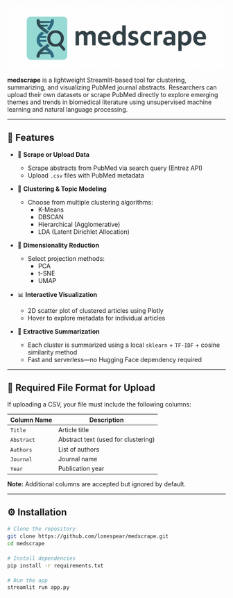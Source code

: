 <p align="center">
  <img src="medscrape.png" alt="medscrape logo" width="600"/>
</p>

**medscrape** is a lightweight Streamlit-based tool for clustering, summarizing, and visualizing PubMed journal abstracts. Researchers can upload their own datasets or scrape PubMed directly to explore emerging themes and trends in biomedical literature using unsupervised machine learning and natural language processing.

---

## 🚀 Features

- 🔎 **Scrape or Upload Data**  
  - Scrape abstracts from PubMed via search query (Entrez API)  
  - Upload `.csv` files with PubMed metadata

- 🧠 **Clustering & Topic Modeling**  
  - Choose from multiple clustering algorithms:  
    - K-Means  
    - DBSCAN  
    - Hierarchical (Agglomerative)  
    - LDA (Latent Dirichlet Allocation)

- 🔻 **Dimensionality Reduction**  
  - Select projection methods:  
    - PCA  
    - t-SNE  
    - UMAP  

- 📊 **Interactive Visualization**  
  - 2D scatter plot of clustered articles using Plotly  
  - Hover to explore metadata for individual articles

- 📝 **Extractive Summarization**  
  - Each cluster is summarized using a local `sklearn` + `TF-IDF` + cosine similarity method  
  - Fast and serverless—no Hugging Face dependency required

---

## 📂 Required File Format for Upload

If uploading a CSV, your file must include the following columns:

| Column Name     | Description                                 |
|------------------|---------------------------------------------|
| `Title`         | Article title                                |
| `Abstract`      | Abstract text (used for clustering)          |
| `Authors`       | List of authors                              |
| `Journal`       | Journal name                                 |
| `Year`          | Publication year                             |

**Note:** Additional columns are accepted but ignored by default.

---

## ⚙️ Installation

```bash
# Clone the repository
git clone https://github.com/lonespear/medscrape.git
cd medscrape

# Install dependencies
pip install -r requirements.txt

# Run the app
streamlit run app.py
